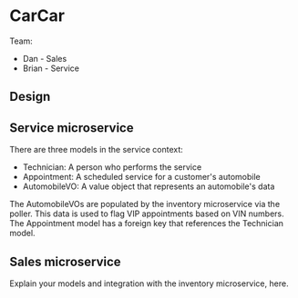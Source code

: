 # CarCar

Team:

* Dan - Sales
* Brian - Service

## Design

## Service microservice

There are three models in the service context:

- Technician: A person who performs the service
- Appointment: A scheduled service for a customer's automobile
- AutomobileVO: A value object that represents an automobile's data

The AutomobileVOs are populated by the inventory microservice via the poller. This data is used to flag VIP appointments based on VIN numbers. The Appointment model has a foreign key that references the Technician model.



## Sales microservice

Explain your models and integration with the inventory
microservice, here.
